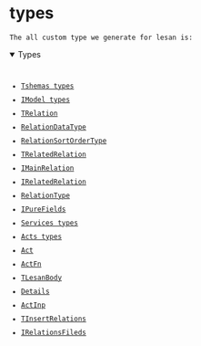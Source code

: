 # types

`The all custom type we generate for lesan is:`

<details open>
  <summary>
    Types
  </summary>
<pre>
<code>
<ul style="display:flex; flex-direction:column; gap:10px">
<li><a href="../types/schema/Tschemas.md" target="_blank">Tshemas types</a></li>
<li><a href="../types/schema/IModel.md" target="_blank">IModel types</a></li>
<li><a href="../types/schema/model/TRelation.md" target="_blank">TRelation</a></li>
<li><a href="../types/schema/model/TRelation/RelationDataType.md" target="_blank">RelationDataType</a></li>
<li><a href="../types/schema/model/TRelation/RelationSortOrderType.md" target="_blank">RelationSortOrderType</a></li>
<li><a href="../types/schema/model/TRelation/TRelatedRelation.md" target="_blank">TRelatedRelation</a></li>
<li><a href="../types/schema/model/IMainRelation.md" target="_blank">IMainRelation</a></li>
<li><a href="../types/schema/model/IRelatedRelation.md" target="_blank">IRelatedRelation</a></li>
<li><a href="../types/schema/RelationType.md" target="_blank">RelationType</a></li>
<li><a href="../types/schema/IPureFields.md" target="_blank">IPureFields</a></li>
<li><a href="../types/Services/Acts.md" target="_blank">Services types</a></li>
<li><a href="../types/Services/Acts.md" target="_blank">Acts types</a></li>
<li><a href="../types/Services/Acts/Act.md" target="_blank">Act</a></li>
<li><a href="../types/Services/Acts/Act/ActFn.md" target="_blank">ActFn</a></li>
<li><a href="../types/Services/Acts/Act/ActFn/TLesanBody.md" target="_blank">TLesanBody</a></li>
<li><a href="../types/Services/Acts/Act/ActFn/TLesanBody/Details.md" target="_blank">Details</a></li>
<li><a href="../types/Services/ActInp.md" target="_blank">ActInp</a></li>
<li><a href="../types/TInsertRelations.md" target="_blank">TInsertRelations</a></li>
<li><a href="../types/TInsertRelations/IRelationsFileds.md" target="_blank">IRelationsFileds</a></li>
</ul>
</code>
</pre>
</details>
